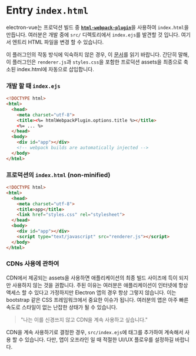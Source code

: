 # Entry `index.html`

electron-vue는 프로덕션 빌드 중 [**`html-webpack-plugin`**](https://github.com/ampedandwired/html-webpack-plugin)을 사용하여 `index.html`을 만듭니다.
여러분은 개발 중에 `src/` 디렉토리에서 `index.ejs`를 발견할 것 입니다. 여기서 엔트리 HTML 파일을 변경 할 수 있습니다.

이 플러그인의 작동 방식에 익숙하지 않은 경우, 이 [문서](https://www.npmjs.com/package/html-webpack-plugin)를 읽기 바랍니다. 간단히 말해, 이 플러그인은 `renderer.js`과 `styles.css`을 포함한 프로덕션 assets을 최종으로 축소된 index.html에 자동으로 삽입합니다.

### 개발 할 때 `index.ejs`

```html
<!DOCTYPE html>
<html>
  <head>
    <meta charset="utf-8">
    <title><%= htmlWebpackPlugin.options.title %></title>
    <%= ... %>
  </head>
  <body>
    <div id="app"></div>
    <!-- webpack builds are automatically injected -->
  </body>
</html>
```

### 프로덕션의 `index.html` \(non-minified\)

```html
<!DOCTYPE html>
<html>
  <head>
    <meta charset="utf-8">
    <title>app</title>
    <link href="styles.css" rel="stylesheet">
  </head>
  <body>
    <div id="app"></div>
    <script type="text/javascript" src="renderer.js"></script>
  </body>
</html>
```

### CDNs 사용에 관하여

CDN에서 제공되는 assets을 사용하면 애플리케이션의 최종 빌드 사이즈에 득이 되지만 사용하지 않는 것을 권합니다. 주된 이유는 여러분은 애플리케이션이 인터넷에 항상 액세스 할 수 있다고 가정하지만 Electron 앱의 경우 항상 그렇지 않습니다. 이는 bootstrap 같은 CSS 프레임워크에서 중요한 이슈가 됩니다. 여러분의 앱은 아주 빠른 속도로 스타일이 없는 난잡한 상태가 될 수 있습니다.

> "나는 이를 신경쓰지 않고 CDN을 계속 사용하고 싶습니다."

CDN을 계속 사용하기로 결정한 경우, `src/index.ejs`에 태그를 추가하여 계속해서 사용 할 수 있습니다. 다만, 앱이 오프라인 일 때 적절한 UI/UX 플로우를 설정하길 바랍니다.

